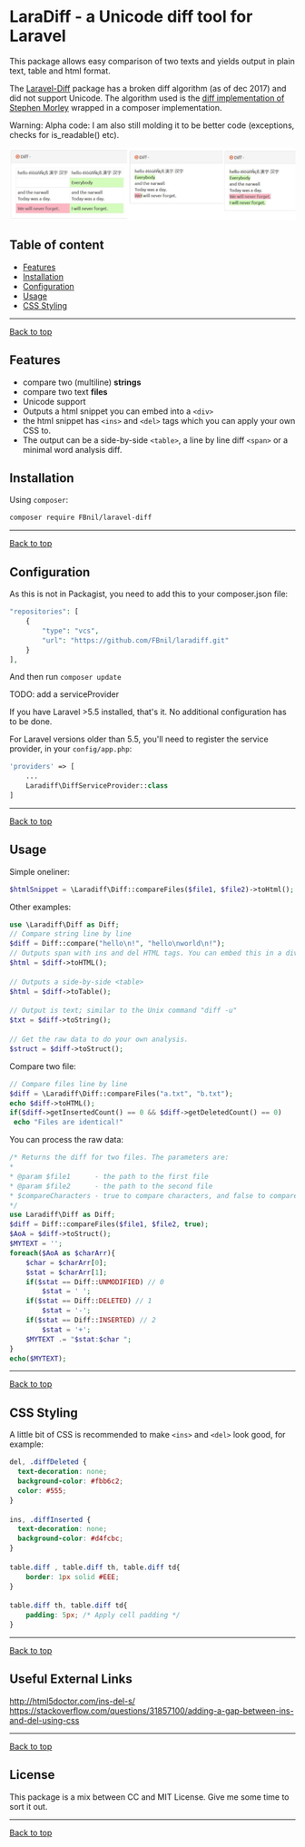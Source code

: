 # LaraDiff - a Unicode diff tool for Laravel

This package allows easy comparison of two texts and yields output in plain text, table and html format.

The [Laravel-Diff](https://github.com/vi-kon/laravel-diff) package has a broken diff algorithm (as of dec 2017) and did not support Unicode. The algorithm used is the [diff implementation of Stephen Morley](http://code.stephenmorley.org/php/diff-implementation/) wrapped in a composer implementation.


Warning: Alpha code:
I am also still molding it to be better code (exceptions, checks for is_readable() etc).

![examples](diff_looks.jpg?raw=true "Different looks with basic css")


## Table of content

* [Features](#features)
* [Installation](#installation)
* [Configuration](#configuration)
* [Usage](#usage)
* [CSS Styling](#css-styling)

---
[Back to top](#laravel-diff-tool)

## Features

* compare two (multiline) **strings** 
* compare two text **files**
* Unicode support
* Outputs a html snippet you can embed into a `<div>`
* the html snippet has `<ins>` and `<del>` tags which you can apply your own CSS to.
* The output can be a side-by-side `<table>`, a line by line diff `<span>` or a minimal word analysis diff. 

## Installation

Using `composer`:

```bash
composer require FBnil/laravel-diff
```

---
[Back to top](#laravel-diff-tool)

## Configuration

As this is not in Packagist, you need to add this to your composer.json file:

```php
"repositories": [
    {
        "type": "vcs",
        "url": "https://github.com/FBnil/laradiff.git"
    }
],
```

And then run `composer update`

TODO: add a serviceProvider

If you have Laravel >5.5 installed, that's it. No additional configuration has to be done.

For Laravel versions older than 5.5, you'll need to register the service provider, in your `config/app.php`:

```php
'providers' => [
	...
	Laradiff\DiffServiceProvider::class
]
```


---
[Back to top](#laravel-diff-tool)

## Usage

Simple oneliner:

```php
$htmlSnippet = \Laradiff\Diff::compareFiles($file1, $file2)->toHtml();
```

Other examples:

```php
use \Laradiff\Diff as Diff;
// Compare string line by line
$diff = Diff::compare("hello\n!", "hello\nworld\n!");
// Outputs span with ins and del HTML tags. You can embed this in a div.
$html = $diff->toHTML();

// Outputs a side-by-side <table> 
$html = $diff->toTable();

// Output is text; similar to the Unix command "diff -u"
$txt = $diff->toString();

// Get the raw data to do your own analysis.
$struct = $diff->toStruct();
```

Compare two file:

```php
// Compare files line by line
$diff = \Laradiff\Diff::compareFiles("a.txt", "b.txt");
echo $diff->toHTML();
if($diff->getInsertedCount() == 0 && $diff->getDeletedCount() == 0)
 echo "Files are identical!"
```

You can process the raw data:

```php
/* Returns the diff for two files. The parameters are:
*
* @param $file1      - the path to the first file
* @param $file2      - the path to the second file
* $compareCharacters - true to compare characters, and false to compare lines. Optional; defaults to false.
*/
use Laradiff\Diff as Diff;
$diff = Diff::compareFiles($file1, $file2, true);
$AoA = $diff->toStruct();
$MYTEXT = '';
foreach($AoA as $charArr){
	$char = $charArr[0];
	$stat = $charArr[1];
	if($stat == Diff::UNMODIFIED) // 0
		$stat = ' ';
	if($stat == Diff::DELETED) // 1
		$stat = '-';
	if($stat == Diff::INSERTED) // 2
		$stat = '+';
	$MYTEXT .= "$stat:$char ";
}
echo($MYTEXT);
```


---
[Back to top](#laravel-diff-tool)


## CSS Styling

A little bit of CSS is recommended to make `<ins>` and `<del>` look good, for example:

```css
del, .diffDeleted {
  text-decoration: none;
  background-color: #fbb6c2;
  color: #555;
}

ins, .diffInserted {
  text-decoration: none;
  background-color: #d4fcbc;
}

table.diff , table.diff th, table.diff td{
	border: 1px solid #EEE;
}

table.diff th, table.diff td{
	padding: 5px; /* Apply cell padding */
}
```

---
[Back to top](#laravel-diff-tool)

## Useful External Links

http://html5doctor.com/ins-del-s/
https://stackoverflow.com/questions/31857100/adding-a-gap-between-ins-and-del-using-css


---
[Back to top](#laravel-diff-tool)

## License

This package is a mix between CC and MIT License. Give me some time to sort it out.

---
[Back to top](#laravel-diff-tool)

